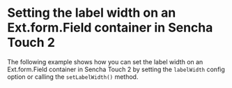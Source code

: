 # Setting the label width on an Ext.form.Field container in Sencha Touch 2 #

The following example shows how you can set the label width on an Ext.form.Field container in Sencha Touch 2 by setting the `labelWidth` config option or calling the `setLabelWidth()` method.
